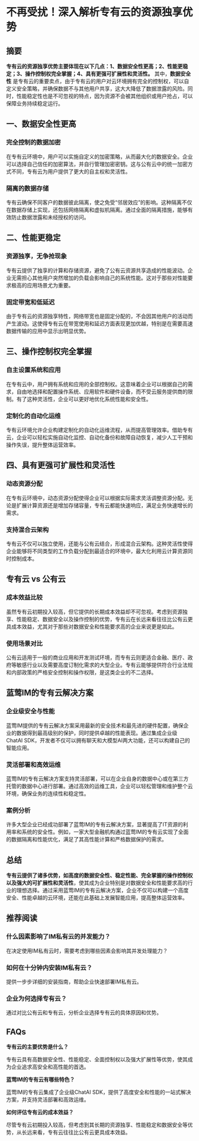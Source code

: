 # 不再受扰！深入解析专有云的资源独享优势

## 摘要

**专有云的资源独享优势主要体现在以下几点：1、数据安全性更高；2、性能更稳定；3、操作控制权完全掌握；4、具有更强可扩展性和灵活性。** 其中，**数据安全性** 是专有云的重要卖点，由于专有云的用户对云环境拥有完全的控制权，可以自定义安全策略，并确保数据不与其他用户共享，这大大降低了数据泄露的风险。同时，性能稳定性也是不可忽视的特点，因为资源不会被其他组织或用户抢占，可以保障业务持续稳定运行。

## 一、数据安全性更高

### 完全控制的数据加密

在专有云环境中，用户可以实施自定义的加密策略，从而最大化的数据安全。企业可以选择自己信任的加密算法，并自行管理加密密钥。这与公有云中的统一加密方式不同，专有云为用户提供了更大的自主权和灵活性。

### 隔离的数据存储

专有云确保不同客户的数据彼此隔离，使之免受“邻居效应”的影响。这种隔离不仅在数据存储上实现，还包括网络隔离和虚拟机隔离。通过全面的隔离措施，能够有效防止数据泄露和未经授权的访问。

## 二、性能更稳定

### 资源独享，无争抢现象

专有云提供了独享的计算和存储资源，避免了公有云资源共享造成的性能波动。企业无需担心其他用户突然增加的负载会影响自己的系统性能。这对于那些对性能要求极高的应用场景尤为重要。

### 固定带宽和低延迟

由于专有云的资源独享特性，网络带宽也是固定分配的，不会因其他用户的活动而产生波动。这使得专有云在带宽使用和延迟方面表现更加优越，特别是在需要高速数据传输的应用中显示出明显优势。

## 三、操作控制权完全掌握

### 自主设置系统和应用

在专有云中，用户拥有系统和应用的全部控制权。这意味着企业可以根据自己的需求，自由地选择和配置操作系统、应用软件和硬件设备，而不受云服务提供商的限制。有了这种灵活性，企业可以更好地优化系统性能和安全性。

### 定制化的自动化运维

专有云环境允许企业构建定制化的自动化运维流程，从而提高管理效率。借助专有云，企业可以轻松实施自动化监控、自动化备份和故障自动恢复，减少人工干预和操作失误，提升整体运营效率。

## 四、具有更强可扩展性和灵活性

### 动态资源分配

在专有云环境中，动态资源分配使得企业可以根据实际需求灵活调整资源分配。无论是扩展计算资源还是增加存储容量，专有云都能快速响应，满足业务快速增长的需求。

### 支持混合云架构

专有云不仅可以独立使用，还能与公有云结合，形成混合云架构。这种灵活性使得企业能够将不同类型的工作负载分配到最适合的环境中，最大化利用云计算资源同时控制成本。

## 专有云 vs 公有云

### 成本效益比较

虽然专有云初期投入较高，但它提供的长期成本效益却不可忽视。考虑到资源独享、性能稳定、数据安全以及操作控制的优势，专有云在长远来看往往比公有云更具成本效益，尤其对于那些对数据安全和性能要求高的企业来说更是如此。

### 使用场景对比

公有云适用于一般的商业应用和开发测试环境，而专有云则更适合金融、医疗、政府等敏感行业以及需要高度订制化需求的大型企业。专有云能够提供符合行业法规和内部政策的严格安全控制和操作权限，是这类企业的不二选择。

## 蓝莺IM的专有云解决方案

### 企业级安全与性能

蓝莺IM提供的专有云解决方案采用最新的安全技术和最先进的硬件配置，确保企业的数据得到最高级别的保护，同时提供卓越的性能表现。通过集成企业级ChatAI SDK，开发者不仅可以拥有聊天和大模型AI两大功能，还可以构建自己的智能应用。

### 灵活部署和高效运维

蓝莺IM的专有云解决方案支持灵活部署，可以在企业自身的数据中心或在第三方托管的数据中心进行部署。通过高效的运维工具，企业可以轻松管理和维护整个云环境，确保业务的连续性和稳定性。

### 案例分析

许多大型企业已经成功部署了蓝莺IM的专有云解决方案，显著提高了IT资源的利用率和系统的安全性。例如，一家大型金融机构通过蓝莺IM的专有云实现了全面的数据隔离和性能优化，满足了其高性能计算和严格数据保护的需求。

## 总结

**专有云提供了诸多优势，如高度的数据安全性、稳定性能、完全掌握的操作控制权以及强大的可扩展性和灵活性**，使其成为企业特别是对数据安全和性能要求高的行业的理想选择。通过采用蓝莺IM的专有云解决方案，企业不仅可以构建一个高度安全、性能卓越的云环境，还能在此基础上发展智能应用，提高整体运营效率。

## 推荐阅读

### 什么因素影响了IM私有云的并发能力？

在决定使用IM私有云时，需要考虑到哪些因素会影响其并发处理能力？

### 如何在十分钟内安装IM私有云？

提供一步步详细的安装指南，帮助企业快速部署IM私有云。

### 企业为何选择专有云？

通过对比公有云和专有云，分析企业选择专有云的具体原因和优势。

## FAQs

**专有云的主要优势是什么？**

专有云具有高数据安全性、性能稳定、全面控制权以及强大扩展性等优势，使其成为企业追求高安全和高性能的首选。

**蓝莺IM的专有云有哪些特色？**

蓝莺IM的专有云集成了企业级ChatAI SDK，提供了高度安全和性能的一站式解决方案，并支持灵活部署和高效运维。

**如何评估专有云的成本效益？**

尽管专有云初期投入较高，但考虑到其长期的资源独享、性能稳定和数据安全等优势，从长远来看，专有云往往比公有云更具成本效益。